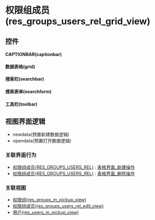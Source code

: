 # 权限组成员(res_groups_users_rel_grid_view)  <!-- {docsify-ignore-all} -->



## 控件
#### CAPTIONBAR(captionbar)
#### 数据表格(grid)
#### 搜索栏(searchbar)
#### 搜索表单(searchform)
#### 工具栏(toolbar)

## 视图界面逻辑
  * newdata(预置新建数据逻辑)
  * opendata(预置打开数据逻辑)


### 关联界面行为
  * [权限组成员(RES_GROUPS_USERS_REL)](module/base/res_groups_users_rel) : [表格界面_新建操作](module/base/res_groups_users_rel#界面行为)
  * [权限组成员(RES_GROUPS_USERS_REL)](module/base/res_groups_users_rel) : [表格界面_删除操作](module/base/res_groups_users_rel#界面行为)

### 关联视图
  * [权限组(res_groups_m_pickup_view)](app/view/res_groups_m_pickup_view)
  * [权限组成员(res_groups_users_rel_edit_view)](app/view/res_groups_users_rel_edit_view)
  * [用户(res_users_m_pickup_view)](app/view/res_users_m_pickup_view)

<script>
 const { createApp } = Vue
  createApp({
    data() {
      return {

      }
    }
  }).use(ElementPlus).mount('#app')
</script>